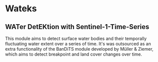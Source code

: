 # Wateks
## WATer DetEKtion with Sentinel-1-Time-Series

This module aims to detect surface water bodies and their temporally fluctuating water extent over a series of time.
It's was outsourced as an extra functionality of the BanDiTS module developed by Müller & Ziemer, which aims to detect breakpoint and land cover changes over time.
